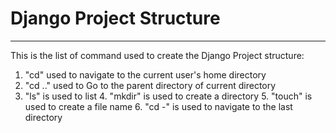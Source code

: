# Django Project Structure


---



This is the list of command used to create the Django Project structure:

1. "cd" used to navigate to the current user's home directory
2. "cd .." used to Go to the parent directory of current directory
3. "ls" is used to list                                               4. "mkdir" is used to create a directory                              5. "touch" is used to create a file name                              6. "cd -" is used to navigate to the last directory


